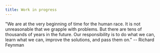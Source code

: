 ```yaml
---
title: Work in progress
---
```


"We are at the very beginning of time for the human race. It is not
unreasonable that we grapple with problems. But there are tens of
thousands of years in the future. Our responsibility is to do what
we can, learn what we can, improve the solutions, and pass them on."
-- Richard Feynman



